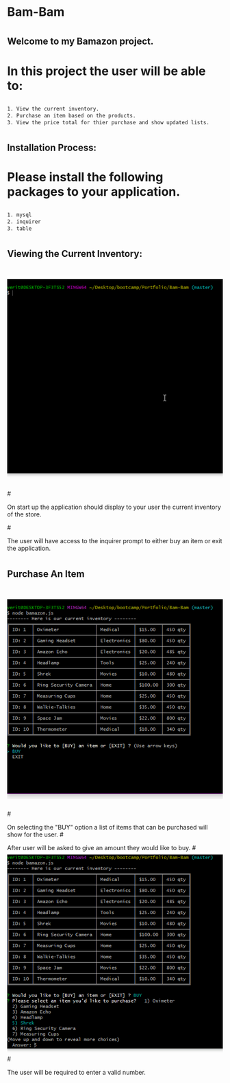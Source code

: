 # Bam-Bam
# <h2> Welcome to my Bamazon project.
  # <p> In this project the user will be able to:</p>
    1. View the current inventory.
    2. Purchase an item based on the products.
    3. View the price total for thier purchase and show updated lists.  
  # <h2> Installation Process:
  # <p> Please install the following packages to your application.</p>
    1. mysql
    2. inquirer
    3. table
  # <h2> Viewing the Current Inventory:
   # ![Gif of inventory screen](./images/Inventory.gif "Inventory Display")
   #<p> On start up the application should display to your user the current inventory of the store.</p>
   #<p> The user will have access to the inquirer prompt to either buy an item or exit the application.</p>
  # <h2> Purchase An Item 
   # ![Gif of purchases](./images/Purchase.gif "Purchase Display")
  #<p> On selecting the "BUY" option a list of items that can be purchased will show for the user.
  #<p> After user will be asked to give an amount they would like to buy.
    # ![Gif of amount and updates](./images/Amount.gif "Amount and Updates")
  #<p> The user will be required to enter a valid number.
